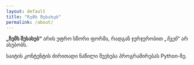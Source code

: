 ```yaml
---
layout: default
title: "ჩემს შესახებ"
permalink: /about/
---
```


**„ჩემს შესახებ“** არის უფრო სწორი ფორმა, რადგან ჯერჯერობით *„ჩვენ“* არ ასებობს.

საიტის კონტენტის ძირითადი ნაწილი შეეხება პროგრამირებას Python-ზე.
